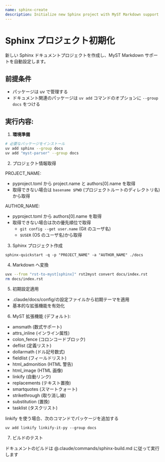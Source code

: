 ```yaml
---
name: sphinx-create
description: Initialize new Sphinx project with MyST Markdown support
---
```


# Sphinx プロジェクト初期化

新しい Sphinx ドキュメントプロジェクトを作成し、MyST Markdown サポートを自動設定します。

## 前提条件

- パッケージは uv で管理する
- ドキュメント関連のパッケージは `uv add` コマンドのオプションに `--group docs` をつける

## 実行内容:

1. **環境準備**

```bash
# 必要なパッケージをインストール
uv add sphinx --group docs
uv add "myst-parser" --group docs
```

2. プロジェクト情報取得

PROJECT_NAME:

- pyproject.toml から project.name と authors[0].name を取得
- 取得できない場合は `basename $PWD` (プロジェクトルートのディレクトリ名)から取得

AUTHOR_NAME:

- pyproject.toml から authors[0].name を取得
- 取得できない場合は次の優先順位で取得
  - `git config --get user.name` (Git のユーザ名)
  - `$USER` (OS のユーザ名)から取得

3. Sphinx プロジェクト作成

`sphinx-quickstart -q -p "PROJECT_NAME" -a "AUTHOR_NAME" ./docs`

4. Markdown へ変換

```bash
uvx --from "rst-to-myst[sphinx]" rst2myst convert docs/index.rst
rm docs/index.rst
```

5. 初期設定適用

- .claude/docs/config/の設定ファイルから初期テーマを適用
- 基本的な拡張機能を有効化

6. MyST 拡張機能 (デフォルト):

- amsmath (数式サポート)
- attrs_inline (インライン属性)
- colon_fence (コロンコードブロック)
- deflist (定義リスト)
- dollarmath (ドル記号数式)
- fieldlist (フィールドリスト)
- html_admonition (HTML 警告)
- html_image (HTML 画像)
- linkify (自動リンク)
- replacements (テキスト置換)
- smartquotes (スマートクォート)
- strikethrough (取り消し線)
- substitution (置換)
- tasklist (タスクリスト)

linkify を使う場合、次のコマンドでパッケージを追加する

`uv add linkify linkify-it-py --group docs`

7. ビルドのテスト

ドキュメントのビルドは @.claude/commands/sphinx-build.md に従って実行します
